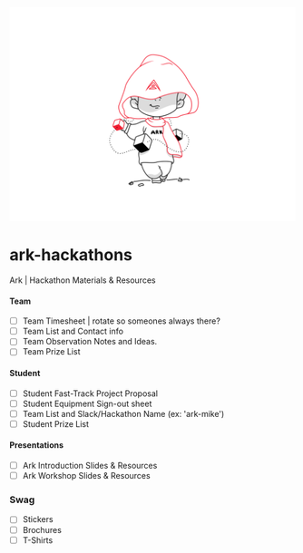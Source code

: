 <p align="center"> <img src="https://github.com/sleepdefic1t/ark-hackathons/blob/master/wizard_kid.png" width="600"> </p>

# ark-hackathons

Ark | Hackathon Materials & Resources

#### Team
- [ ] Team Timesheet | rotate so someones always there?
- [ ] Team List and Contact info
- [ ] Team Observation Notes and Ideas.
- [ ] Team Prize List

#### Student
- [ ] Student Fast-Track Project Proposal
- [ ] Student Equipment Sign-out sheet
- [ ] Team List and Slack/Hackathon Name (ex: 'ark-mike')
- [ ] Student Prize List

#### Presentations
- [ ] Ark Introduction Slides & Resources
- [ ] Ark Workshop Slides & Resources

### Swag
- [ ] Stickers
- [ ] Brochures
- [ ] T-Shirts
